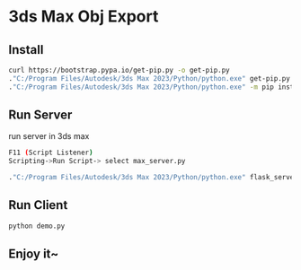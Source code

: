# 3ds Max Obj Export

## Install

```bash
curl https://bootstrap.pypa.io/get-pip.py -o get-pip.py
."C:/Program Files/Autodesk/3ds Max 2023/Python/python.exe" get-pip.py
."C:/Program Files/Autodesk/3ds Max 2023/Python/python.exe" -m pip install flask scipy
```

## Run Server

run server in 3ds max

```bash
F11 (Script Listener)
Scripting->Run Script-> select max_server.py
```

```bash
."C:/Program Files/Autodesk/3ds Max 2023/Python/python.exe" flask_server.py
```

## Run Client

```bash
python demo.py
```

## Enjoy it~

